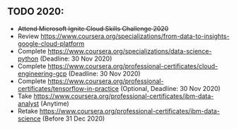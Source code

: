 ## TODO 2020:

- <s>Attend Microsoft Ignite Cloud Skills Challenge 2020</s>
- Review https://www.coursera.org/specializations/from-data-to-insights-google-cloud-platform
- Complete https://www.coursera.org/specializations/data-science-python (Deadline: 30 Nov 2020)
- Complete https://www.coursera.org/professional-certificates/cloud-engineering-gcp (Deadline: 30 Nov 2020)
- Complete https://www.coursera.org/professional-certificates/tensorflow-in-practice (Optional, Deadline: 30 Nov 2020)
- Take https://www.coursera.org/professional-certificates/ibm-data-analyst (Anytime)
- Retake https://www.coursera.org/professional-certificates/ibm-data-science (Before 31 Dec 2020)
